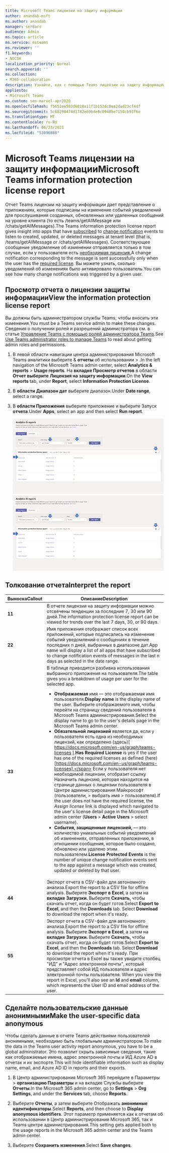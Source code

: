 ```yaml
---
title: Microsoft Teams лицензии на защиту информации
author: anandab-msft
ms.author: anandab
manager: serdars
audience: Admin
ms.topic: article
ms.service: msteams
ms.reviewer: ''
f1.keywords:
- NOCSH
localization_priority: Normal
search.appverid: ''
ms.collection:
- M365-collaboration
description: Узнайте, как с помощью Teams лицензии на защиту информации в Центре администрирования Microsoft Teams, чтобы узнать, как приложения в организации используют API уведомлений о событиях подписки.
appliesto:
- Microsoft Teams
ms.custom: seo-marvel-apr2020
ms.openlocfilehash: f5652ee503d6810a11f1b152dc0ea2dad23cf4df
ms.sourcegitcommit: 5c68298474d1782e69bde8c0940be7150cb93f6e
ms.translationtype: MT
ms.contentlocale: ru-RU
ms.lasthandoff: 06/23/2021
ms.locfileid: "53096888"
---
```

# <a name="microsoft-teams-information-protection-license-report"></a><span data-ttu-id="ee223-103">Microsoft Teams лицензии на защиту информации</span><span class="sxs-lookup"><span data-stu-id="ee223-103">Microsoft Teams information protection license report</span></span>

<span data-ttu-id="ee223-104">Отчет Teams лицензии на защиту информации дает [](/graph/api/resources/subscription?view=graph-rest-1.0) представление о [](/graph/api/resources/webhooks?view=graph-rest-1.0) приложениях, которые подписаны на изменение событий уведомлений для прослушивания созданных, обновленных или удаленных сообщений на уровне клиента (то есть /teams/getAllMessage или /chats/getAllMessages).</span><span class="sxs-lookup"><span data-stu-id="ee223-104">The Teams information protection license report gives insight into apps that have [subscribed](/graph/api/resources/subscription?view=graph-rest-1.0) to [change notification](/graph/api/resources/webhooks?view=graph-rest-1.0) events to listen to created, updated, or deleted messages at tenant level (that is, /teams/getAllMessage or /chats/getAllMessages).</span></span> <span data-ttu-id="ee223-105">Соответствующее сообщение уведомление об изменении отправляется только в том случае, если у пользователя есть [необходимая лицензия.](/graph/teams-licenses)</span><span class="sxs-lookup"><span data-stu-id="ee223-105">A change notification corresponding to the message is sent successfully only when the user has the [required license](/graph/teams-licenses).</span></span>  <span data-ttu-id="ee223-106">Вы можете узнать, сколько уведомлений об изменениях было активировало пользователь.</span><span class="sxs-lookup"><span data-stu-id="ee223-106">You can see how many change notifications was triggered by a given user.</span></span>


## <a name="view-the-information-protection-license-report"></a><span data-ttu-id="ee223-107">Просмотр отчета о лицензии защиты информации</span><span class="sxs-lookup"><span data-stu-id="ee223-107">View the information protection license report</span></span>

<span data-ttu-id="ee223-108">Вы должны быть администратором службы Teams, чтобы вносить эти изменения.</span><span class="sxs-lookup"><span data-stu-id="ee223-108">You must be a Teams service admin to make these changes.</span></span> <span data-ttu-id="ee223-109">Сведения о получении ролей и разрешений администратора см. в статье [Управление Teams с помощью ролей администратора Teams](../using-admin-roles.md).</span><span class="sxs-lookup"><span data-stu-id="ee223-109">See [Use Teams administrator roles to manage Teams](../using-admin-roles.md) to read about getting admin roles and permissions.</span></span>

1. <span data-ttu-id="ee223-110">В левой области навигации центра администрирования Microsoft Teams аналитики выберите & **отчеты** об использовании  >  .</span><span class="sxs-lookup"><span data-stu-id="ee223-110">In the left navigation of the Microsoft Teams admin center, select **Analytics & reports** > **Usage reports**.</span></span> <span data-ttu-id="ee223-111">На **вкладке Просмотр отчетов** в области **Отчет выберите** **Лицензия на защиту информации**.</span><span class="sxs-lookup"><span data-stu-id="ee223-111">On the **View reports** tab, under **Report**, select **Information Protection License**.</span></span>
2. <span data-ttu-id="ee223-112">В **области Диапазон дат** выберите диапазон.</span><span class="sxs-lookup"><span data-stu-id="ee223-112">Under **Date range**, select a range.</span></span>
3. <span data-ttu-id="ee223-113">В **области Приложения** выберите приложение и выберите Запуск **отчета**.</span><span class="sxs-lookup"><span data-stu-id="ee223-113">Under **Apps**, select an app and then select **Run report**.</span></span>

    <span data-ttu-id="ee223-114">![Снимок экрана: Teams лицензии на защиту информации в Центре администрирования Teams с помощью](../media/teams-info-protection-license-report-with-callouts.png "Снимок экрана: Teams лицензии на защиту информации в Центре администрирования Teams с помощью")</span><span class="sxs-lookup"><span data-stu-id="ee223-114">![Screenshot of the Teams information protection license report in the Teams admin center with callouts](../media/teams-info-protection-license-report-with-callouts.png "Screenshot of the Teams information protection license report in the Teams admin center with callouts")</span></span>

## <a name="interpret-the-report"></a><span data-ttu-id="ee223-115">Толкование отчета</span><span class="sxs-lookup"><span data-stu-id="ee223-115">Interpret the report</span></span>

|<span data-ttu-id="ee223-116">Выноска</span><span class="sxs-lookup"><span data-stu-id="ee223-116">Callout</span></span> |<span data-ttu-id="ee223-117">Описание</span><span class="sxs-lookup"><span data-stu-id="ee223-117">Description</span></span>  |
|--------|-------------|
|<span data-ttu-id="ee223-118">**1**</span><span class="sxs-lookup"><span data-stu-id="ee223-118">**1**</span></span>   |<span data-ttu-id="ee223-119">В отчете лицензии на защиту информации можно отсвечены тенденции за последние 7, 30 или 90 дней.</span><span class="sxs-lookup"><span data-stu-id="ee223-119">The information protection license report can be viewed for trends over the last 7 days, 30, or 90 days.</span></span> |
|<span data-ttu-id="ee223-120">**2**</span><span class="sxs-lookup"><span data-stu-id="ee223-120">**2**</span></span>   |<span data-ttu-id="ee223-121">Имя приложения отображает список всех приложений, которые подписались на изменение событий уведомлений о сообщениях в течение последних n дней, выбранных в диапазоне дат.</span><span class="sxs-lookup"><span data-stu-id="ee223-121">App name will display a list of all apps that have subscribed to change notification events of messages in the last n days as selected in the date range.</span></span> |
|<span data-ttu-id="ee223-122">**3**</span><span class="sxs-lookup"><span data-stu-id="ee223-122">**3**</span></span>   |<span data-ttu-id="ee223-123">В таблице приводится разбивка использования выбранного приложения на пользователя.</span><span class="sxs-lookup"><span data-stu-id="ee223-123">The table gives you a breakdown of usage per user for the selected app.</span></span><ul><li><span data-ttu-id="ee223-124">**Отображаемая** имя — это отображаемая имя пользователя.</span><span class="sxs-lookup"><span data-stu-id="ee223-124">**Display name** is the display name of the user.</span></span> <span data-ttu-id="ee223-125">Выберите отображаемого имя, чтобы перейти на страницу сведений пользователя в Microsoft Teams администрирования.</span><span class="sxs-lookup"><span data-stu-id="ee223-125">Select the display name to go to the user's details page in the Microsoft Teams admin center.</span></span></li><li><span data-ttu-id="ee223-126">**Обязательной лицензией** является да, если у пользователя есть одна из необходимых лицензий, как определено (здесь)[ https://docs.microsoft.com/en-us/graph/teams-licenses ].</span><span class="sxs-lookup"><span data-stu-id="ee223-126">**Has Required License** is yes if the user has one of the required licenses as defined (here)[https://docs.microsoft.com/en-us/graph/teams-licenses].</span></span> <span data-ttu-id="ee223-127">Если у пользователя нет необходимой лицензии, отобразит ссылку Назначить лицензию, которая находится на странице данных о лицензии пользователя в Центре администрирования Майкрософт  (пользователи, > выбрать имя  >   пользователя).</span><span class="sxs-lookup"><span data-stu-id="ee223-127">If the user does not have the required license, the _Assign license_ link is displayed which navigated to the user's license detail page in the Microsoft admin center (**Users** > **Active Users** > select username).</span></span></li><li><span data-ttu-id="ee223-128">**События, защищенные лицензией,** — это количество уникальных событий уведомлений об изменениях, отправленных приложению, в отношении сообщения, которое было создано, обновлено или удалено этим пользователем.</span><span class="sxs-lookup"><span data-stu-id="ee223-128">**License Protected Events** is the number of unique change notification events sent to the app against a message which was created, updated or deleted by that user.</span></span></li></ul> |
|<span data-ttu-id="ee223-129">**4**</span><span class="sxs-lookup"><span data-stu-id="ee223-129">**4**</span></span>   |<span data-ttu-id="ee223-130">Экспорт отчета в CSV-файл для автономного анализа.</span><span class="sxs-lookup"><span data-stu-id="ee223-130">Export the report to a CSV file for offline analysis.</span></span> <span data-ttu-id="ee223-131">Выберите **Экспорт в Excel**, а затем на **вкладке Загрузки.** Выберите **Скачать,** чтобы скачать отчет, когда он будет готов.</span><span class="sxs-lookup"><span data-stu-id="ee223-131">Select **Export to Excel**, and then the **Downloads** tab. Select **Download** to download the report when it's ready.</span></span> |
|<span data-ttu-id="ee223-132">**5**</span><span class="sxs-lookup"><span data-stu-id="ee223-132">**5**</span></span>   |<span data-ttu-id="ee223-133">Экспорт отчета в CSV-файл для автономного анализа.</span><span class="sxs-lookup"><span data-stu-id="ee223-133">Export the report to a CSV file for offline analysis.</span></span> <span data-ttu-id="ee223-134">Выберите **Экспорт в Excel**, а затем на **вкладке Загрузки.** Выберите **Скачать,** чтобы скачать отчет, когда он будет готов.</span><span class="sxs-lookup"><span data-stu-id="ee223-134">Select **Export to Excel**, and then the **Downloads** tab. Select **Download** to download the report when it's ready.</span></span> <span data-ttu-id="ee223-135">При просмотре отчета в Excel вы также увидите столбец "ИД" и "Адрес электронной почты", который представляет собой ИД пользователя и адрес электронной почты пользователя.  </span><span class="sxs-lookup"><span data-stu-id="ee223-135">When you view the report in Excel, you'll also see an **Id** and **email** column, which represents the User ID and email address of the user.</span></span> |

## <a name="make-the-user-specific-data-anonymous"></a><span data-ttu-id="ee223-136">Сделайте пользовательские данные анонимными</span><span class="sxs-lookup"><span data-stu-id="ee223-136">Make the user-specific data anonymous</span></span>

<span data-ttu-id="ee223-137">Чтобы сделать данные в отчете Teams действиями пользователей анонимными, необходимо быть глобальным администратором.</span><span class="sxs-lookup"><span data-stu-id="ee223-137">To make the data in the Teams user activity report anonymous, you have to be a global administrator.</span></span> <span data-ttu-id="ee223-138">Это позволит скрыть зависимые сведения, такие как отображаемые имена, адрес электронной почты и ИД Azure AD в отчетах и их экспорте.</span><span class="sxs-lookup"><span data-stu-id="ee223-138">This will hide identifiable information such as display name, email, and Azure AD ID in reports and their exports.</span></span>

1. <span data-ttu-id="ee223-139">В Центр администрирования Microsoft 365 перейдите в  Параметры \> **организацию Параметры** и на вкладке  Службы выберите **Отчеты**.</span><span class="sxs-lookup"><span data-stu-id="ee223-139">In the Microsoft 365 admin center, go to **Settings** \> **Org Settings**, and under the **Services** tab, choose **Reports**.</span></span>
    
2. <span data-ttu-id="ee223-140">Выберите **Отчеты**, а затем выберите Отображать **анонимные идентификаторы**.</span><span class="sxs-lookup"><span data-stu-id="ee223-140">Select **Reports**, and then choose to **Display anonymous identifiers**.</span></span> <span data-ttu-id="ee223-141">Этот параметр применяется как к отчетам об использовании в Центр администрирования Microsoft 365, так и Teams центре администрирования.</span><span class="sxs-lookup"><span data-stu-id="ee223-141">This setting gets applied both to the usage reports in the Microsoft 365 admin center and the Teams admin center.</span></span>
  
3. <span data-ttu-id="ee223-142">Выберите **Сохранить изменения**.</span><span class="sxs-lookup"><span data-stu-id="ee223-142">Select **Save changes**.</span></span>
